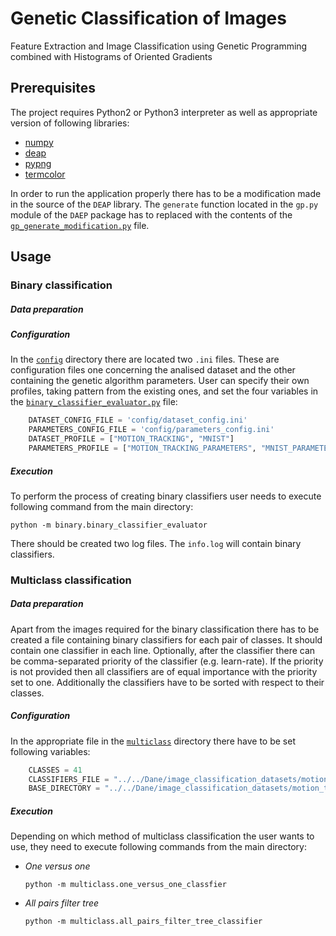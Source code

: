 # Genetic Classification of Images
 
Feature Extraction and Image Classification using Genetic Programming combined with Histograms of Oriented Gradients
 
## Prerequisites
The project requires Python2 or Python3 interpreter as well as appropriate version of following libraries:
 - [numpy](http://www.numpy.org/)
 - [deap](http://deap.gel.ulaval.ca/doc/default/index.html)
 - [pypng](https://pypi.python.org/pypi/pypng)
 - [termcolor](https://pypi.python.org/pypi/termcolor)
 
In order to run the application properly there has to be a modification made in the source of the `DEAP` library. The `generate` function located in the `gp.py` module of the `DAEP` package has to replaced with the contents of the [`gp_generate_modification.py`](utils/gp_generate_modification.py) file.
 
## Usage
### Binary classification
##### Data preparation
##### Configuration
In the [`config`](config/) directory there are located two `.ini` files. These are configuration files one concerning the analised dataset and the other containing the genetic algorithm parameters. User can specify their own profiles, taking pattern from the existing ones, and set the four variables in the [`binary_classifier_evaluator.py`](binary/binary_classifier_evaluator.py) file:
```Python
    DATASET_CONFIG_FILE = 'config/dataset_config.ini'
    PARAMETERS_CONFIG_FILE = 'config/parameters_config.ini'
    DATASET_PROFILE = ["MOTION_TRACKING", "MNIST"]
    PARAMETERS_PROFILE = ["MOTION_TRACKING_PARAMETERS", "MNIST_PARAMETERS"]
```
##### Execution
To perform the process of creating binary classifiers user needs to execute following command from the main directory:
```
python -m binary.binary_classifier_evaluator
```
There should be created two log files. The `info.log` will contain binary classifiers.
### Multiclass classification
##### Data preparation
Apart from the images required for the binary classification there has to be created a file containing binary classifiers for each pair of classes. It should contain one classifier in each line. Optionally, after the classifier there can be comma-separated priority of the classifier (e.g. learn-rate). If the priority is not provided then all classifiers are of equal importance with the priority set to one. Additionally the classifiers have to be sorted with respect to their classes.
##### Configuration
In the appropriate file in the [`multiclass`](multiclass/) directory there have to be set following variables:
```Python
    CLASSES = 41
    CLASSIFIERS_FILE = "../../Dane/image_classification_datasets/motion_tracking/motion_tracking_classifiers_improved_with_priorities.txt"
    BASE_DIRECTORY = "../../Dane/image_classification_datasets/motion_tracking/"
```
##### Execution
Depending on which method of multiclass classification the user wants to use, they need to execute following commands from the main directory:
 - _One versus one_
    ```
    python -m multiclass.one_versus_one_classfier
    ```
 - _All  pairs filter tree_
    ```
    python -m multiclass.all_pairs_filter_tree_classifier
    ```

